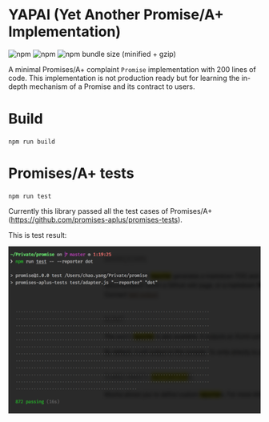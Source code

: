# YAPAI (Yet Another Promise/A+ Implementation)


![npm](https://img.shields.io/npm/dt/yapai.svg)
![npm](https://img.shields.io/npm/l/yapai.svg)
![npm bundle size (minified + gzip)](https://img.shields.io/bundlephobia/minzip/react.svg)

A minimal Promises/A+ complaint `Promise` implementation with 200 lines of code. This implementation is not production ready but for learning the in-depth mechanism of a Promise and its contract to users.

# Build

`npm run build`

# Promises/A+ tests

`npm run test`

Currently this library passed all the test cases of Promises/A+ (https://github.com/promises-aplus/promises-tests). 

This is test result:

![](promises_aplus_result.png)